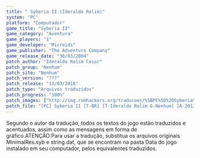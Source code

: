 ```yaml
---
title: " Syberia II (Ideraldo Rolim)"
system: "PC"
platform: "Computador"
game_title: "Syberia II"
game_category: "Aventura"
game_players: "1"
game_developer: "Microids"
game_publisher: "The Adventure Company"
game_release_date: "30/03/2004"
patch_author: "Ideraldo Rolim Cesar"
patch_group: "Nenhum"
patch_site: "Nenhum"
patch_version: "???"
patch_release: "13/03/2018"
patch_type: "Arquivos traduzidos"
patch_progress: "100%"
patch_images: ["http://img.romhackers.org/traducoes/%5BPC%5D%20Syberia%20II%20-%20Ideraldo%20Rolim%20-%201.jpg","http://img.romhackers.org/traducoes/%5BPC%5D%20Syberia%20II%20-%20Ideraldo%20Rolim%20-%202.jpg","http://img.romhackers.org/traducoes/%5BPC%5D%20Syberia%20II%20-%20Ideraldo%20Rolim%20-%203.jpg"]
patch_file: "[PC] Syberia II [T-BR] [T-Ideraldo Rolim G-Nenhum] [A-2013].rar"
---
```

Segundo o autor da tradução, todos os textos do jogo estão traduzidos e acentuados, assim como as mensagens em forma de gráfico.ATENÇÃO:Para usar a tradução, substitua os arquivos originais MinimalRes.syb e string.dat, que se encontram na pasta Data do jogo instalado em seu computador, pelos equivalentes traduzidos.